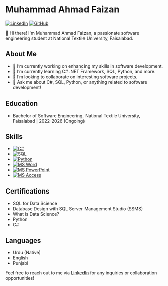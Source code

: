 # Muhammad Ahmad Faizan

[![LinkedIn](https://img.shields.io/badge/LinkedIn-Muhammad%20Ahmad%20Faizan-blue)](https://www.linkedin.com/in/muhammad-ahmad-faizan)
[![GitHub](https://img.shields.io/badge/GitHub-Muhammad%20Ahmad%20Faizan-darkgreen)](https://github.com/Muhammad-Ahmad-Faizan)

👋 Hi there! I'm Muhammad Ahmad Faizan, a passionate software engineering student at National Textile University, Faisalabad.

## About Me
- 🔭 I’m currently working on enhancing my skills in software development.
- 🌱 I’m currently learning C# .NET Framework, SQL, Python, and more.
- 👯 I’m looking to collaborate on interesting software projects.
- 💬 Ask me about C#, SQL, Python, or anything related to software development!

## Education
- Bachelor of Software Engineering, National Textile University, Faisalabad | 2022-2026 (Ongoing)
 
 ## Skills
- [![C#](https://img.icons8.com/color/48/000000/c-sharp-logo.png)](https://en.wikipedia.org/wiki/C_Sharp_(programming_language))
- [![SQL](https://img.shields.io/badge/SQL-blue)](https://en.wikipedia.org/wiki/SQL)
- [![Python](https://img.shields.io/badge/Python-blue)](https://en.wikipedia.org/wiki/Python_(programming_language))
- [![MS Word](https://img.shields.io/badge/MS%20Word-blue)](https://en.wikipedia.org/wiki/Microsoft_Word)
- [![MS PowerPoint](https://img.shields.io/badge/MS%20PowerPoint-blue)](https://en.wikipedia.org/wiki/Microsoft_PowerPoint)
- [![MS Access](https://img.shields.io/badge/MS%20Access-blue)](https://en.wikipedia.org/wiki/Microsoft_Access)


## Certifications
- SQL for Data Science
- Database Design with SQL Server Management Studio (SSMS)
- What is Data Science?
- Python
- C#

## Languages
- Urdu (Native)
- English
- Punjabi


Feel free to reach out to me via [LinkedIn](https://www.linkedin.com/in/muhammad-ahmad-faizan) for any inquiries or collaboration opportunities!

